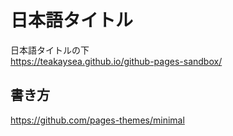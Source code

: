 # 日本語タイトル
日本語タイトルの下  
https://teakaysea.github.io/github-pages-sandbox/  

## 書き方
https://github.com/pages-themes/minimal
